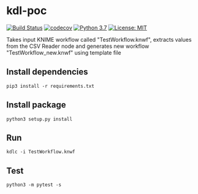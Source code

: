 # kdl-poc

[![Build Status](https://travis-ci.com/k-descriptor-language/kdl.svg?branch=master)](https://travis-ci.com/k-descriptor-dsl/kdl)
[![codecov](https://codecov.io/gh/k-descriptor-language/kdl/branch/master/graph/badge.svg)](https://codecov.io/gh/k-descriptor-language/kdl)
[![Python 3.7](https://img.shields.io/badge/python-3.7-blue.svg)](https://www.python.org/downloads/release/python-370/)
[![License: MIT](https://img.shields.io/badge/License-MIT-blue.svg)](https://opensource.org/licenses/MIT)


Takes input KNIME workflow called "TestWorkflow.knwf", extracts values from the CSV Reader node and generates new workflow "TestWorkflow_new.knwf" using template file

## Install dependencies
`pip3 install -r requirements.txt`

## Install package
`python3 setup.py install`

## Run
`kdlc -i TestWorkflow.knwf`

## Test
`python3 -m pytest -s`
